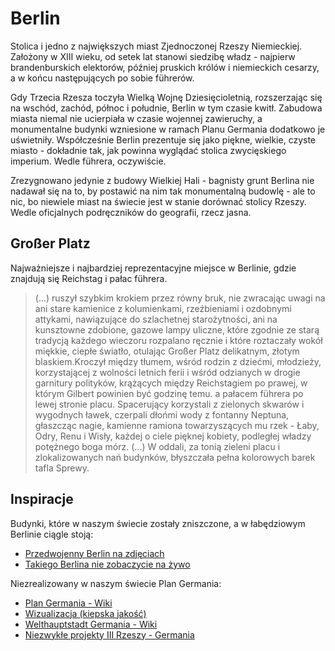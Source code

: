 
# Berlin

Stolica i jedno z największych miast Zjednoczonej Rzeszy Niemieckiej. Założony w XIII wieku, od setek lat stanowi siedzibę władz - najpierw brandenburskich elektorów, później pruskich królów i niemieckich cesarzy, a w końcu następujących po sobie führerów.

Gdy Trzecia Rzesza toczyła Wielką Wojnę Dziesięcioletnią, rozszerzając się na wschód, zachód, północ i południe, Berlin w tym czasie kwitł. Zabudowa miasta niemal nie ucierpiała w czasie wojennej zawieruchy, a monumentalne budynki wzniesione w ramach Planu Germania dodatkowo je uświetniły. Współcześnie Berlin prezentuje się jako piękne, wielkie, czyste miasto - dokładnie tak, jak powinna wyglądać stolica zwycięskiego imperium. Wedle führera, oczywiście.

Zrezygnowano jedynie z budowy Wielkiej Hali - bagnisty grunt Berlina nie nadawał się na to, by postawić na nim tak monumentalną budowlę - ale to nic, bo niewiele miast na świecie jest w stanie dorównać stolicy Rzeszy. Wedle oficjalnych podręczników do geografii, rzecz jasna.

## Großer Platz
Najważniejsze i najbardziej reprezentacyjne miejsce w Berlinie, gdzie znajdują się Reichstag i pałac führera. 

> (...) ruszył szybkim krokiem przez równy bruk, nie zwracając uwagi na ani stare kamienice z kolumienkami, rzeźbieniami i ozdobnymi attykami, nawiązujące do szlachetnej starożytności, ani na kunsztowne zdobione, gazowe lampy uliczne, które zgodnie ze starą tradycją każdego wieczoru rozpalano ręcznie i które roztaczały wokół miękkie, ciepłe światło, otulając Großer Platz delikatnym, złotym blaskiem.Kroczył między tłumem, wśród rodzin z dziećmi, młodzieży, korzystającej z wolności letnich ferii i  wśród odzianych w drogie garnitury polityków, krążących między Reichstagiem po prawej, w którym Gilbert powinien być godzinę temu. a pałacem führera po lewej stronie placu. Spacerujący korzystali z zielonych skwarów i wygodnych ławek, czerpali dłońmi wody z fontanny Neptuna, głaszcząc nagie, kamienne ramiona towarzyszących mu rzek - Łaby, Odry, Renu i Wisły, każdej o ciele pięknej kobiety, podległej władzy potężnego boga mórz. (...) W oddali, za tonią zieleni placu i zlokalizowanych nań budynków, błyszczała pełna kolorowych barek tafla Sprewy.

## Inspiracje
Budynki, które w naszym świecie zostały zniszczone, a w łabędziowym Berlinie ciągle stoją: 
- [Przedwojenny Berlin na zdjęciach](https://www.berlinsko.com/2020/03/przedwojenny-berlin-na-zdjeciach.html)
- [Takiego Berlina nie zobaczycie na żywo](https://buzz.gazeta.pl/buzz/56,156947,21084920,takiego-berlina-nigdy-nie-zobaczycie-na-zywo-wlasnie-tak-wygladal.html)

Niezrealizowany w naszym świecie Plan Germania:

- [Plan Germania - Wiki](https://pl.wikipedia.org/wiki/Plan_Germania)
- [Wizualizacja (kiepska jakość)](https://www.youtube.com/watch?v=2k9VKjfffs4)
- [Welthauptstadt Germania - Wiki](https://de.wikipedia.org/wiki/Welthauptstadt_Germania)
- [Niezwykłe projekty III Rzeszy - Germania](https://gadzetomania.pl/niezwykle-projekty-iii-rzeszy-cz-1-germania-nowa-stolica-swiata,6704098211686529a)